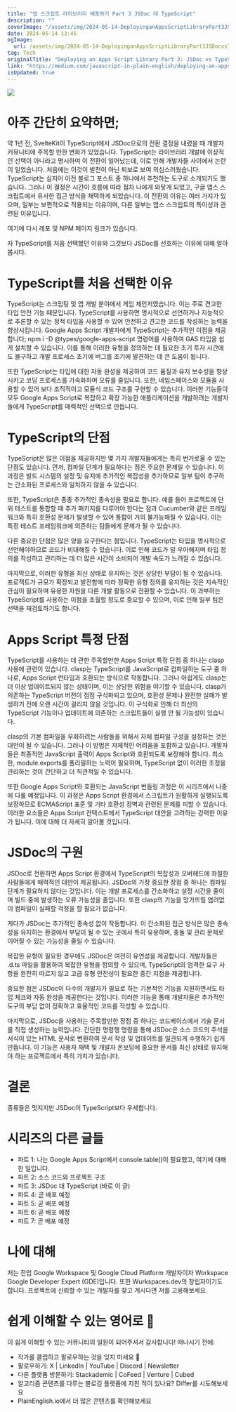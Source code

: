 ```yaml
---
title: "앱 스크립트 라이브러리 배포하기 Part 3 JSDoc 대 TypeScript"
description: ""
coverImage: "/assets/img/2024-05-14-DeployinganAppsScriptLibraryPart3JSDocvsTypeScript_0.png"
date: 2024-05-14 13:45
ogImage: 
  url: /assets/img/2024-05-14-DeployinganAppsScriptLibraryPart3JSDocvsTypeScript_0.png
tag: Tech
originalTitle: "Deploying an Apps Script Library Part 3: JSDoc vs TypeScript"
link: "https://medium.com/javascript-in-plain-english/deploying-an-apps-script-library-part-3-jsdoc-vs-typescript-0a8772566293"
isUpdated: true
---
```





<img src="/assets/img/2024-05-14-DeployinganAppsScriptLibraryPart3JSDocvsTypeScript_0.png" />

# 아주 간단히 요약하면;

약 1년 전, SvelteKit이 TypeScript에서 JSDoc으로의 전환 결정을 내렸을 때 개발자 커뮤니티에 주목할 만한 변화가 있었습니다. TypeScript는 라이브러리 개발에 이상적인 선택이 아니라고 명시하며 이 전환이 일어났는데, 이로 인해 개발자들 사이에서 논란이 일었습니다. 처음에는 이것이 발전이 아닌 퇴보로 보여 의심스러웠습니다. TypeScript는 심지어 이전 블로그 포스트 중 하나에서 추천하는 도구로 소개되기도 했습니다. 그러나 이 결정은 시간이 흐름에 따라 점차 나에게 와닿게 되었고, 구글 앱스 스크립트에서 유사한 접근 방식을 채택하게 되었습니다. 이 전환의 이유는 여러 가지가 있으며, 일부는 보편적으로 적용되는 이유이며, 다른 일부는 앱스 스크립트의 특이성과 관련된 이유입니다.

여기에 다시 레포 및 NPM 페이지 링크가 있습니다.



자 TypeScript를 처음 선택했던 이유와 그것보다 JSDoc를 선호하는 이유에 대해 알아봅시다.

# TypeScript를 처음 선택한 이유

TypeScript는 스크립팅 및 앱 개발 분야에서 게임 체인저였습니다. 이는 주로 견고한 타입 안전 기능 때문입니다. TypeScript를 사용하면 명시적으로 선언하거나 지능적으로 추론할 수 있는 정적 타입을 사용할 수 있어 안전하고 견고한 코드를 작성하는 능력을 향상시킵니다. Google Apps Script 개발자에게 TypeScript는 추가적인 이점을 제공합니다; npm i -D @types/google-apps-script 명령어를 사용하여 GAS 타입을 쉽게 설치할 수 있습니다. 이를 통해 이러한 유형을 정의하는 데 필요한 초기 투자 시간에도 불구하고 개발 프로세스 초기에 버그를 조기에 발견하는 데 큰 도움이 됩니다.

또한 TypeScript는 타입에 대한 자동 완성을 제공하여 코드 품질과 유지 보수성을 향상시키고 코딩 프로세스를 가속화하며 오류를 줄입니다. 또한, 네임스페이스와 모듈을 사용할 수 있어 보다 조직적이고 모듈식 코드 구조를 구현할 수 있습니다. 이러한 기능들이 모두 Google Apps Script로 복잡하고 확장 가능한 애플리케이션을 개발하려는 개발자들에게 TypeScript를 매력적인 선택으로 만듭니다.



# TypeScript의 단점

TypeScript은 많은 이점을 제공하지만 몇 가지 개발자들에게는 특히 번거로울 수 있는 단점도 있습니다. 먼저, 컴파일 단계가 필요하다는 점은 주요한 문제일 수 있습니다. 이 과정은 빌드 시스템의 설정 및 유지에 추가적인 복잡성을 추가하므로 일부 팀이 추구하는 간소화된 프로세스와 일치하지 않을 수 있습니다.

또한, TypeScript은 종종 추가적인 종속성을 필요로 합니다. 예를 들어 프로젝트에 단위 테스트를 통합할 때 추가 패키지를 다루어야 한다는 점과 Cucumber와 같은 프레임워크와 특히 호환성 문제가 발생할 수 있어 통합이 거의 불가능해질 수 있습니다. 이는 특정 테스트 프레임워크에 의존하는 팀들에게 문제가 될 수 있습니다.

다른 중요한 단점은 많은 양을 요구한다는 점입니다. TypeScript는 타입을 명시적으로 선언해야하므로 코드가 비대해질 수 있습니다. 이로 인해 코드가 덜 우아해지며 타입 정의를 작성하고 관리하는 데 더 많은 시간이 소비되어 개발 속도가 느려질 수 있습니다.



마지막으로, 이러한 유형을 최신 상태로 유지하는 것은 상당한 부담이 될 수 있습니다. 프로젝트가 규모가 확장되고 발전함에 따라 정확한 유형 정의를 유지하는 것은 지속적인 관심이 필요하며 유용한 자원을 다른 개발 활동으로 전환할 수 있습니다. 이 과부하는 TypeScript를 사용하는 이점을 초월할 정도로 중요할 수 있으며, 이로 인해 일부 팀은 선택을 재검토하기도 합니다.

# Apps Script 특정 단점

TypeScript를 사용하는 데 관한 주목할만한 Apps Script 특정 단점 중 하나는 clasp 사용에 관련이 있습니다. clasp는 TypeScript를 JavaScript로 컴파일하는 도구 중 하나로, Apps Script 런타임과 호환되는 방식으로 작동합니다. 그러나 아쉽게도 clasp는 더 이상 업데이트되지 않는 상태이며, 이는 상당한 위험을 야기할 수 있습니다. clasp가 의존하는 TypeScript 버전이 점점 구식화되고 있으며, 호환성 문제나 완전한 실패가 발생하기 전에 오랜 시간이 걸리지 않을 것입니다. 이 구식화로 인해 더 최신의 TypeScript 기능이나 업데이트에 의존하는 스크립트들이 실행 안 될 가능성이 있습니다.

clasp의 기본 컴파일을 우회하려는 사람들을 위해서 자체 컴파일 구성을 설정하는 것은 대안이 될 수 있습니다. 그러나 이 방법은 자체적인 어려움을 포함하고 있습니다. 개발자들은 최종적인 JavaScript 출력이 Apps Script와 호환되도록 보장해야 합니다. 최소한, module.exports를 폴리필하는 노력이 필요하며, TypeScript 없이 이러한 조정을 관리하는 것이 간단하고 더 직관적일 수 있습니다.



또한 Google Apps Script와 호환되는 JavaScript 번들링 과정은 이 시리즈에서 나중에 다룰 예정입니다. 이 과정은 Apps Script 환경에서 스크립트가 원활하게 실행되도록 보장하므로 ECMAScript 표준 및 기타 호환성 장벽과 관련된 문제를 피할 수 있습니다. 이러한 요소들은 Apps Script 컨텍스트에서 TypeScript 대안을 고려하는 강력한 이유가 됩니다. 이에 대해 더 자세히 알아볼 것입니다.

# JSDoc의 구원

JSDoc로 전환하면 Apps Script 환경에서 TypeScript의 복잡성과 오버헤드에 좌절한 사람들에게 매력적인 대안이 제공됩니다. JSDoc의 가장 중요한 장점 중 하나는 컴파일 단계가 필요하지 않다는 것입니다. 이는 개발 프로세스를 간소화하고 설정 시간을 줄이며 빌드 중에 발생하는 오류 가능성을 줄입니다. 또한 clasp의 기능을 망가뜨릴 염려없이 컴파일이 실패할 걱정을 할 필요가 없습니다.

게다가 JSDoc는 추가적인 종속성 없이 작동합니다. 이 간소화된 접근 방식은 많은 종속성을 유지하는 환경에서 부담이 될 수 있는 곳에서 특히 유용하며, 충돌 및 관리 문제로 이어질 수 있는 가능성을 줄일 수 있습니다.



복잡한 유형이 필요한 경우에도 JSDoc은 여전히 유연성을 제공합니다. 개발자들은 .d.ts 파일을 활용하여 복잡한 유형을 정의할 수 있으며, TypeScript의 엄격한 요구 사항을 완전히 따르지 않고 고급 유형 안전성이 필요한 중간 지점을 제공합니다.

중요한 점은 JSDoc이 다수의 개발자가 필요로 하는 기본적인 기능을 지원하면서도 타입 체크와 자동 완성을 제공한다는 것입니다. 이러한 기능을 통해 개발자들은 추가적인 도구의 부담 없이 정확하고 효율적인 코드를 작성할 수 있습니다.

마지막으로, JSDoc을 사용하는 주목할만한 장점 중 하나는 코드베이스에서 기술 문서를 직접 생성하는 능력입니다. 간단한 명령행 명령을 통해 JSDoc은 소스 코드의 주석을 서식이 있는 HTML 문서로 변환하여 문서 작성 및 업데이트를 일관되게 수행하기 쉽게 만듭니다. 이 기능은 사용자 채택 및 개발자 온보딩에 중요한 문서를 최신 상태로 유지해야 하는 프로젝트에서 특히 가치가 있습니다.

# 결론



종류들은 멋지지만 JSDoc이 TypeScript보다 우세합니다.

# 시리즈의 다른 글들

- 파트 1: 나는 Google Apps Script에서 console.table()이 필요했고, 여기에 대해 한 일입니다.
- 파트 2: 소스 코드와 프로젝트 구조
- 파트 3: JSDoc 대 TypeScript (바로 이 글)
- 파트 4: 곧 배포 예정
- 파트 5: 곧 배포 예정
- 파트 6: 곧 배포 예정
- 파트 7: 곧 배포 예정

# 나에 대해



저는 전업 Google Workspace 및 Google Cloud Platform 개발자이자 Workspace Google Developer Expert (GDE)입니다. 또한 Wurkspaces.dev의 창립자이기도 합니다. 프로젝트에 신뢰할 수 있는 개발자를 찾고 계시다면 저를 고용해보세요.

# 쉽게 이해할 수 있는 영어로 🚀

이 쉽게 이해할 수 있는 커뮤니티의 일원이 되어주셔서 감사합니다! 떠나시기 전에:

- 작가를 클랩하고 팔로우하는 것을 잊지 마세요 ️👏️️
- 팔로우하기: X | LinkedIn | YouTube | Discord | Newsletter
- 다른 플랫폼 방문하기: Stackademic | CoFeed | Venture | Cubed
- 알고리즘 콘텐츠를 다루는 블로깅 플랫폼에 지친 적이 있나요? Differ를 시도해보세요
- PlainEnglish.io에서 더 많은 콘텐츠를 확인해보세요